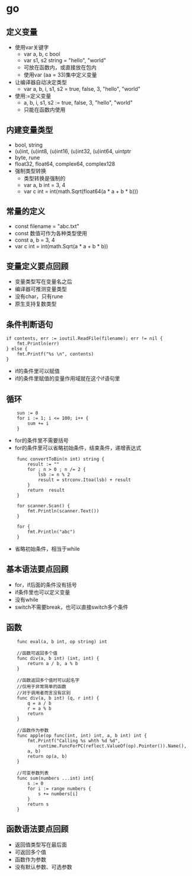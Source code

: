 # go

## 定义变量

* 使用var关键字 
    * var a, b, c bool
    * var s1, s2 string = "hello", "world" 
    * 可放在函数内，或直接放在包内
    * 使用var (aa = 33)集中定义变量
* 让编译器自动决定类型
    * var a, b, i, s1, s2 = true, false, 3, "hello", "world"
* 使用:=定义变量
    * a, b, i, s1, s2 := true, false, 3, "hello", "world"  
    * 只能在函数内使用
    
## 内建变量类型
* bool, string
* (u)int, (u)int8, (u)int16, (u)int32, (u)int64, uintptr
* byte, rune
* float32, float64, complex64, complex128
* 强制类型转换
    * 类型转换是强制的
    * var a, b int = 3, 4
    * var c int = int(math.Sqrt(float64(a * a + b * b)))
    
## 常量的定义
* const filename = "abc.txt"
* const 数值可作为各种类型使用
* const a, b = 3, 4
* var c int = int(math.Sqrt(a * a + b * b))

## 变量定义要点回顾
* 变量类型写在变量名之后
* 编译器可推测变量类型
* 没有char，只有rune
* 原生支持复数类型

## 条件判断语句
```
if contents, err := ioutil.ReadFile(filename); err != nil {
    fmt.Println(err)
} else {
    fmt.Printf("%s \n", contents)
}
```
* if的条件里可以赋值
* if的条件里赋值的变量作用域就在这个if语句里

## 循环
```
    sun := 0
    for i := 1; i <= 100; i++ {
        sum += i
    }
```
* for的条件里不需要括号
* for的条件里可以省略初始条件，结束条件，递增表达式

```
    func convertToBin(n int) string {
    	result := ""
    	for ; n > 0 ; n /= 2 {
    		lsb := n % 2
    		result = strconv.Itoa(lsb) + result
    	}
    	return  result
    }
    
    for scanner.Scan() {
        fmt.Println(scanner.Text())
    }
    
    for {
        fmt.Println("abc")
    }
```
* 省略初始条件，相当于while

## 基本语法要点回顾
* for，if后面的条件没有括号
* if条件里也可以定义变量
* 没有while
* switch不需要break，也可以直接switch多个条件

## 函数
```
    func eval(a, b int, op string) int
    
    //函数可返回多个值
    func div(a, b int) (int, int) {
        return a / b, a % b
    }
    
    //函数返回多个值时可以起名字
    //仅用于非常简单的函数
    //对于调用者而言没有区别
    func div(a, b int) (q, r int) {
        q = a / b
        r = a % b
        return
    }
    
    //函数作为参数
    func apple(op func(int, int) int, a, b int) int {
        fmt.Printf("Calling %s whth %d %d",
            runtime.FuncForPC(reflect.ValueOf(op).Pointer()).Name(),
        a, b)
        return op(a, b)
    }
    
    //可变参数列表
    func sum(numbers ...int) int{
        s := 0
        for i := range numbers {
            s += numbers[i]
        }
        return s
    }
```
## 函数语法要点回顾
* 返回值类型写在最后面
* 可返回多个值
* 函数作为参数
* 没有默认参数、可选参数